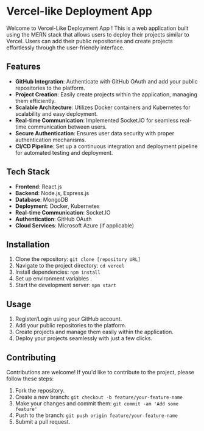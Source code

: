 # Vercel-like Deployment App

Welcome to Vercel-Like Deployment App ! This is a web application built using the MERN stack that allows users to deploy their projects similar to Vercel. Users can add their public repositories and create projects effortlessly through the user-friendly interface.

## Features

- **GitHub Integration**: Authenticate with GitHub OAuth and add your public repositories to the platform.
- **Project Creation**: Easily create projects within the application, managing them efficiently.
- **Scalable Architecture**: Utilizes Docker containers and Kubernetes for scalability and easy deployment.
- **Real-time Communication**: Implemented Socket.IO for seamless real-time communication between users.
- **Secure Authentication**: Ensures user data security with proper authentication mechanisms.
- **CI/CD Pipeline**: Set up a continuous integration and deployment pipeline for automated testing and deployment.

## Tech Stack

- **Frontend**: React.js
- **Backend**: Node.js, Express.js
- **Database**: MongoDB
- **Deployment**: Docker, Kubernetes
- **Real-time Communication**: Socket.IO
- **Authentication**: GitHub OAuth
- **Cloud Services**: Microsoft Azure (if applicable)

## Installation

1. Clone the repository: `git clone [repository URL]`
2. Navigate to the project directory: `cd vercel`
3. Install dependencies: `npm install`
4. Set up environment variables .
5. Start the development server: `npm start`

## Usage

1. Register/Login using your GitHub account.
2. Add your public repositories to the platform.
3. Create projects and manage them easily within the application.
4. Deploy your projects seamlessly with just a few clicks.

## Contributing

Contributions are welcome! If you'd like to contribute to the project, please follow these steps:

1. Fork the repository.
2. Create a new branch: `git checkout -b feature/your-feature-name`
3. Make your changes and commit them: `git commit -am 'Add some feature'`
4. Push to the branch: `git push origin feature/your-feature-name`
5. Submit a pull request.

